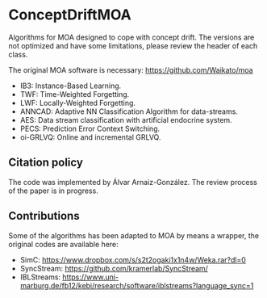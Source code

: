 # ConceptDriftMOA
Algorithms for MOA designed to cope with concept drift. The versions are not optimized and have some limitations, please review the header of each class.

The original MOA software is necessary: https://github.com/Waikato/moa

* IB3: Instance-Based Learning.
* TWF: Time-Weighted Forgetting.
* LWF: Locally-Weighted Forgetting.
* ANNCAD: Adaptive NN Classification Algorithm for data-streams.
* AES: Data stream classification with artificial endocrine system.
* PECS: Prediction Error Context Switching.
* oi-GRLVQ: Online and incremental GRLVQ. 

## Citation policy
The code was implemented by Álvar Arnaiz-González. The review process of the paper is in progress.

## Contributions
Some of the algorithms has been adapted to MOA by means a wrapper, the original codes are available here:

* SimC: https://www.dropbox.com/s/s2t2ogaki1x1n4w/Weka.rar?dl=0
* SyncStream: https://github.com/kramerlab/SyncStream/
* IBLStreams: https://www.uni-marburg.de/fb12/kebi/research/software/iblstreams?language_sync=1
